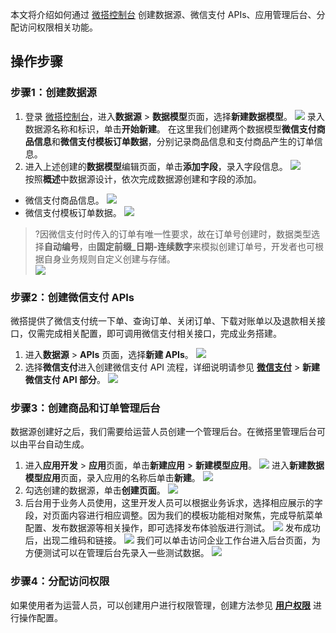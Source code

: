 本文将介绍如何通过 [微搭控制台](https://console.cloud.tencent.com/lowcode) 创建数据源、微信支付 APIs、应用管理后台、分配访问权限相关功能。

## 操作步骤
### 步骤1：创建数据源
1. 登录 [微搭控制台](https://console.cloud.tencent.com/lowcode)，进入**数据源** > **数据模型**页面，选择**新建数据模型**。
![](https://qcloudimg.tencent-cloud.cn/raw/5af609805385e002d2a847848b3cb2cb.png)
录入数据源名称和标识，单击**开始新建**。
在这里我们创建两个数据模型**微信支付商品信息**和**微信支付模板订单数据**，分别记录商品信息和支付商品产生的订单信息。
2. 进入上述创建的**数据模型**编辑页面，单击**添加字段**，录入字段信息。
![](https://qcloudimg.tencent-cloud.cn/raw/c9da9313d9958e36a63e9582181035ec.png)  
按照**概述**中数据源设计，依次完成数据源创建和字段的添加。
 - 微信支付商品信息。
![](https://qcloudimg.tencent-cloud.cn/raw/dffd6bed435c6522b313a19d1cf2c902.png)
 - 微信支付模板订单数据。
![](https://qcloudimg.tencent-cloud.cn/raw/a2b2f17b32ab7a7a0eced10d19888607.png)
>?因微信支付时传入的订单有唯一性要求，故在订单号创建时，数据类型选择**自动编号**，由**固定前缀_日期-连续数字**来模拟创建订单号，开发者也可根据自身业务规则自定义创建与存储。</br>
![](https://qcloudimg.tencent-cloud.cn/raw/cd23c41bf0280de4a5cff1a897995a7e.png)

### 步骤2：创建微信支付 APIs
微搭提供了微信支付统一下单、查询订单、关闭订单、下载对账单以及退款相关接口，仅需完成相关配置，即可调用微信支付相关接口，完成业务搭建。
1. 进入**数据源** > **APIs** 页面，选择**新建 APIs**。
![](https://qcloudimg.tencent-cloud.cn/raw/262ec2dfcb9a86e44667e7355ee3e014.png)
2. 选择**微信支付**进入创建微信支付 API 流程，详细说明请参见 [**微信支付**](https://cloud.tencent.com/document/product/1301/76292) > **新建微信支付 API 部分**。
![](https://qcloudimg.tencent-cloud.cn/raw/bbcc8053be8562b3b3eed458e46611e5.png)

### 步骤3：创建商品和订单管理后台
数据源创建好之后，我们需要给运营人员创建一个管理后台。在微搭里管理后台可以由平台自动生成。
1. 进入**应用开发** > **应用**页面，单击**新建应用** > **新建模型应用**。
![](https://qcloudimg.tencent-cloud.cn/raw/dfc09cfed0b5bb07abca1d905fc81e58.png)
进入**新建数据模型应用**页面，录入应用的名称后单击**新建**。
![](https://qcloudimg.tencent-cloud.cn/raw/1d3b5795aee81c8ea6bd462f8d499004.png)
2. 勾选创建的数据源，单击**创建页面**。
![](https://qcloudimg.tencent-cloud.cn/raw/d33dd7432d437539a9a8ddf8ed6ddef3.png)
3. 后台用于业务人员使用，这里开发人员可以根据业务诉求，选择相应展示的字段，对页面内容进行相应调整。因为我们的模板功能相对聚焦，完成导航菜单配置、发布数据源等相关操作，即可选择发布体验版进行测试。
![](https://qcloudimg.tencent-cloud.cn/raw/9433757271d3117e827560413ca80502.png)
发布成功后，出现二维码和链接。
![](https://qcloudimg.tencent-cloud.cn/raw/23ec17647478e08f9a4b26e729d6819d.png)
我们可以单击访问企业工作台进入后台页面，为方便测试可以在管理后台先录入一些测试数据。
![](https://qcloudimg.tencent-cloud.cn/raw/859e8fd4ec5252632360f8ade5ecfdac.png)

### 步骤4：分配访问权限
如果使用者为运营人员，可以创建用户进行权限管理，创建方法参见 [**用户权限**](https://cloud.tencent.com/document/product/1301/67238) 进行操作配置。
